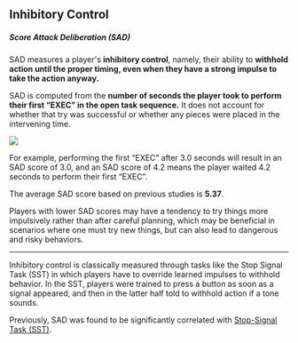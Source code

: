 ## **Inhibitory Control**

##### Score Attack Deliberation (SAD)

SAD measures a player's **inhibitory control**, namely, their ability to **withhold action until the proper timing, even when they have a strong impulse to take the action anyway.**

SAD is computed from the **number of seconds the player took to perform their first “EXEC” in the open task sequence.** It does not account for whether that try was successful or whether any pieces were placed in the intervening time.

![](/images/SAMPLESTAGE.png)
  
  
  

For example, performing the first “EXEC” after 3.0 seconds will result in an SAD score of 3.0, and an SAD score of 4.2 means the player waited 4.2 seconds to perform their first “EXEC”.

The average SAD score based on previous studies is **5.37**.

Players with lower SAD scores may have a tendency to try things more impulsively rather than after careful planning, which may be beneficial in scenarios where one must try new things, but can also lead to dangerous and risky behaviors.

* * *

Inhibitory control is classically measured through tasks like the Stop Signal Task (SST) in which players have to override learned impulses to withhold behavior. In the SST, players were trained to press a button as soon as a signal appeared, and then in the latter half told to withhold action if a tone sounds.

Previously, SAD was found to be significantly correlated with [Stop-Signal Task (SST)](https://cambridgecognition.com/stop-signal-task-sst/).